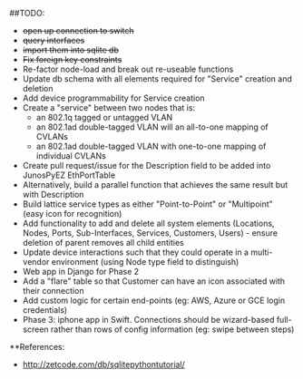 ##TODO:

* ~~open up connection to switch~~
* ~~query interfaces~~
* ~~import them into sqlite db~~
* ~~Fix foreign key constraints~~
* Re-factor node-load and break out re-useable functions
* Update db schema with all elements required for "Service" creation and deletion
* Add device programmability for Service creation
* Create a "service" between two nodes that is:
	* an 802.1q tagged or untagged VLAN
	* an 802.1ad double-tagged VLAN will an all-to-one mapping of CVLANs
	* an 802.1ad double-tagged VLAN with one-to-one mapping of individual CVLANs
* Create pull request/issue for the Description field to be added into JunosPyEZ EthPortTable
* Alternatively, build a parallel function that achieves the same result but with Description
* Build lattice service types as either "Point-to-Point" or "Multipoint" (easy icon for recognition)
* Add functionality to add and delete all system elements (Locations, Nodes, Ports, Sub-Interfaces, Services, Customers, Users) - ensure deletion of parent removes all child entities
* Update device interactions such that they could operate in a multi-vendor environment (using Node type field to distinguish)
* Web app in Django for Phase 2
* Add a "flare" table so that Customer can have an icon associated with their connection
* Add custom logic for certain end-points (eg: AWS, Azure or GCE login credentials)
* Phase 3: iphone app in Swift.  Connections should be wizard-based full-screen rather than rows of config information (eg: swipe between steps)

**References:
* http://zetcode.com/db/sqlitepythontutorial/

